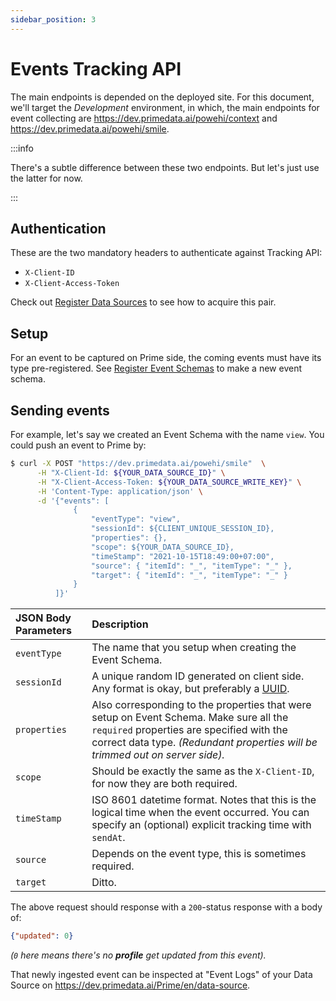 ```yaml
---
sidebar_position: 3
---
```


# Events Tracking API

The main endpoints is depended on the deployed site. For this document, we'll target the *Development* environment,
in which, the main endpoints for event collecting are https://dev.primedata.ai/powehi/context and https://dev.primedata.ai/powehi/smile.

:::info

There's a subtle difference between these two endpoints. But let's just use the latter for now.

:::


## Authentication

These are the two mandatory headers to authenticate against Tracking API:

- `X-Client-ID`
- `X-Client-Access-Token`

Check out [Register Data Sources](setup/creating-data-sources) to see how to acquire this pair.

## Setup

For an event to be captured on Prime side, the coming events must have its type pre-registered. See [Register Event Schemas](setup/creating-event-schema) to make a new event schema.

## Sending events


For example, let's say we created an Event Schema with the name `view`. You could push an event to Prime by:

```bash
$ curl -X POST "https://dev.primedata.ai/powehi/smile"  \
      -H "X-Client-Id: ${YOUR_DATA_SOURCE_ID}" \
      -H "X-Client-Access-Token: ${YOUR_DATA_SOURCE_WRITE_KEY}" \
      -H 'Content-Type: application/json' \
      -d '{"events": [
              {
                  "eventType": "view",
                  "sessionId": ${CLIENT_UNIQUE_SESSION_ID},
                  "properties": {},
                  "scope": ${YOUR_DATA_SOURCE_ID},
                  "timeStamp": "2021-10-15T18:49:00+07:00",
                  "source": { "itemId": "_", "itemType": "_" },
                  "target": { "itemId": "_", "itemType": "_" }
              }
          ]}'
```

| JSON Body Parameters | Description                                                                                                                                                                                                       |
| :--                  | :--                                                                                                                                                                                                               |
| `eventType`          | The name that you setup when creating the Event Schema.                                                                                                                                                           |
| `sessionId`          | A unique random ID generated on client side. Any format is okay, but preferably a [UUID](https://datatracker.ietf.org/doc/html/rfc4122).                                                                          |
| `properties`         | Also corresponding to the properties that were setup on Event Schema. Make sure all the `required` properties are specified with the correct data type. _(Redundant properties will be trimmed out on server side)._ |
| `scope`              | Should be exactly the same as the `X-Client-ID`, for now they are both required.                                                                                                                                  |
| `timeStamp`          | ISO 8601 datetime format. Notes that this is the logical time when the event occurred. You can specify an (optional) explicit tracking time with `sendAt`.                                                        |
| `source`             | Depends on the event type, this is sometimes required.                                                                                                                                                           |
| `target`             | Ditto.                                                                                                                                                                                                            |

The above request should response with a `200`-status response with a body of:
```json
{"updated": 0}
````

_(`0` here means there's no **profile** get updated from this event)._

That newly ingested event can be inspected at "Event Logs" of your Data Source on https://dev.primedata.ai/Prime/en/data-source.